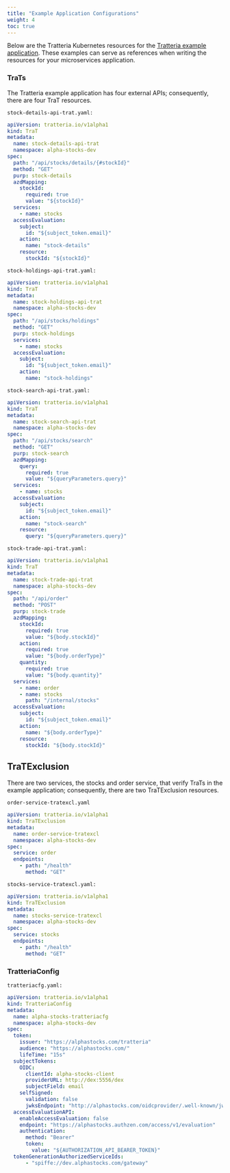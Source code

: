 ```yaml
---
title: "Example Application Configurations"
weight: 4
toc: true
---
```


Below are the Tratteria Kubernetes resources for the [Tratteria example application](https://github.com/tratteria/example-application). These examples can serve as references when writing the resources for your microservices application.

### TraTs

The Tratteria example application has four external APIs; consequently, there are four TraT resources.

`stock-details-api-trat.yaml:`

```yaml
apiVersion: tratteria.io/v1alpha1
kind: TraT
metadata:
  name: stock-details-api-trat
  namespace: alpha-stocks-dev
spec:
  path: "/api/stocks/details/{#stockId}"
  method: "GET"
  purp: stock-details
  azdMapping:
    stockId:
      required: true
      value: "${stockId}"
  services:
    - name: stocks
  accessEvaluation:
    subject:
      id: "${subject_token.email}"
    action:
      name: "stock-details"
    resource:
      stockId: "${stockId}"
```

`stock-holdings-api-trat.yaml:`

```yaml
apiVersion: tratteria.io/v1alpha1
kind: TraT
metadata:
  name: stock-holdings-api-trat
  namespace: alpha-stocks-dev
spec:
  path: "/api/stocks/holdings"
  method: "GET"
  purp: stock-holdings
  services:
    - name: stocks
  accessEvaluation:
    subject:
      id: "${subject_token.email}"
    action:
      name: "stock-holdings"
```

`stock-search-api-trat.yaml:`

```yaml
apiVersion: tratteria.io/v1alpha1
kind: TraT
metadata:
  name: stock-search-api-trat
  namespace: alpha-stocks-dev
spec:
  path: "/api/stocks/search"
  method: "GET"
  purp: stock-search
  azdMapping:
    query:
      required: true
      value: "${queryParameters.query}"
  services:
    - name: stocks
  accessEvaluation:
    subject:
      id: "${subject_token.email}"
    action:
      name: "stock-search"
    resource:
      query: "${queryParameters.query}"
```

`stock-trade-api-trat.yaml:`

```yaml
apiVersion: tratteria.io/v1alpha1
kind: TraT
metadata:
  name: stock-trade-api-trat
  namespace: alpha-stocks-dev
spec:
  path: "/api/order"
  method: "POST"
  purp: stock-trade
  azdMapping:
    stockId:
      required: true
      value: "${body.stockId}"
    action:
      required: true
      value: "${body.orderType}"
    quantity:
      required: true
      value: "${body.quantity}"
  services:
    - name: order
    - name: stocks
      path: "/internal/stocks"
  accessEvaluation:
    subject:
      id: "${subject_token.email}"
    action:
      name: "${body.orderType}"
    resource:
      stockId: "${body.stockId}"
```

## TraTExclusion

There are two services, the stocks and order service, that verify TraTs in the example application; consequently, there are two TraTExclusion resources.

`order-service-tratexcl.yaml`

```yaml
apiVersion: tratteria.io/v1alpha1
kind: TraTExclusion
metadata:
  name: order-service-tratexcl
  namespace: alpha-stocks-dev
spec:
  service: order
  endpoints:
    - path: "/health"
      method: "GET"
```

`stocks-service-tratexcl.yaml:`

```yaml
apiVersion: tratteria.io/v1alpha1
kind: TraTExclusion
metadata:
  name: stocks-service-tratexcl
  namespace: alpha-stocks-dev
spec:
  service: stocks
  endpoints:
    - path: "/health"
      method: "GET"
```

### TratteriaConfig

`tratteriacfg.yaml:`

```yaml
apiVersion: tratteria.io/v1alpha1
kind: TratteriaConfig
metadata:
  name: alpha-stocks-tratteriacfg
  namespace: alpha-stocks-dev
spec:
  token:
    issuer: "https://alphastocks.com/tratteria"
    audience: "https://alphastocks.com/"
    lifeTime: "15s"
  subjectTokens:
    OIDC:
      clientId: alpha-stocks-client
      providerURL: http://dex:5556/dex
      subjectField: email
    selfSigned:
      validation: false
      jwksEndpoint: "http://alphastocks.com/oidcprovider/.well-known/jwks.json"
  accessEvaluationAPI:
    enableAccessEvaluation: false
    endpoint: "https://alphastocks.authzen.com/access/v1/evaluation"
    authentication:
      method: "Bearer"
      token:
        value: "${AUTHORIZATION_API_BEARER_TOKEN}"
  tokenGenerationAuthorizedServiceIds:
      - "spiffe://dev.alphastocks.com/gateway"
```
